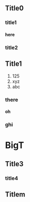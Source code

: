 ## Title0
### title1
#### here
### title2
## Title1
1. 125
2. xyz
3. abc
### there
#### oh
### ghi
# BigT
## Title3
### title4
## Titlem